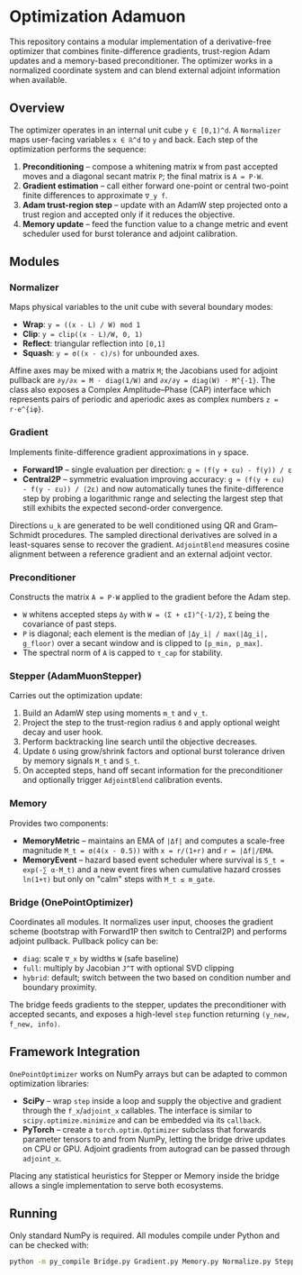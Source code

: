 # Optimization Adamuon

This repository contains a modular implementation of a derivative-free optimizer
that combines finite-difference gradients, trust-region Adam updates and a
memory-based preconditioner.  The optimizer works in a normalized coordinate
system and can blend external adjoint information when available.

## Overview

The optimizer operates in an internal unit cube `y ∈ [0,1)^d`.  A
`Normalizer` maps user-facing variables `x ∈ ℝ^d` to `y` and back.  Each step
of the optimization performs the sequence:

1. **Preconditioning** – compose a whitening matrix `W` from past accepted
   moves and a diagonal secant matrix `P`; the final matrix is `A = P·W`.
2. **Gradient estimation** – call either forward one-point or central two-point
   finite differences to approximate `∇_y f`.
3. **Adam trust-region step** – update with an AdamW step projected onto a
   trust region and accepted only if it reduces the objective.
4. **Memory update** – feed the function value to a change metric and event
   scheduler used for burst tolerance and adjoint calibration.

## Modules

### Normalizer
Maps physical variables to the unit cube with several boundary modes:

- **Wrap**: `y = ((x - L) / W) mod 1`
- **Clip**: `y = clip((x - L)/W, 0, 1)`
- **Reflect**: triangular reflection into `[0,1]`
- **Squash**: `y = σ((x - c)/s)` for unbounded axes.

Affine axes may be mixed with a matrix `M`; the Jacobians used for adjoint
pullback are
`∂y/∂x = M · diag(1/W)` and `∂x/∂y = diag(W) · M^{-1}`.
The class also exposes a Complex Amplitude–Phase (CAP) interface which
represents pairs of periodic and aperiodic axes as complex numbers `z = r·e^{iφ}`.

### Gradient
Implements finite-difference gradient approximations in `y` space.

- **Forward1P** – single evaluation per direction:
  `g ≈ (f(y + εu) - f(y)) / ε`
- **Central2P** – symmetric evaluation improving accuracy:
  `g ≈ (f(y + εu) - f(y - εu)) / (2ε)`
  and now automatically tunes the finite-difference step by probing a
  logarithmic range and selecting the largest step that still exhibits the
  expected second-order convergence.

Directions `u_k` are generated to be well conditioned using QR and
Gram–Schmidt procedures.  The sampled directional derivatives are solved in a
least-squares sense to recover the gradient.  `AdjointBlend` measures cosine
alignment between a reference gradient and an external adjoint vector.

### Preconditioner
Constructs the matrix `A = P·W` applied to the gradient before the Adam step.

- `W` whitens accepted steps `Δy` with
  `W = (Σ + εI)^{-1/2}`, `Σ` being the covariance of past steps.
- `P` is diagonal; each element is the median of
  `|Δy_i| / max(|Δg_i|, g_floor)` over a secant window and is clipped to
  `[p_min, p_max]`.
- The spectral norm of `A` is capped to `τ_cap` for stability.

### Stepper (AdamMuonStepper)
Carries out the optimization update:

1. Build an AdamW step using moments `m_t` and `v_t`.
2. Project the step to the trust-region radius `δ` and apply optional weight
   decay and user hook.
3. Perform backtracking line search until the objective decreases.
4. Update `δ` using grow/shrink factors and optional burst tolerance driven by
   memory signals `M_t` and `S_t`.
5. On accepted steps, hand off secant information for the preconditioner and
   optionally trigger `AdjointBlend` calibration events.

### Memory
Provides two components:

- **MemoryMetric** – maintains an EMA of `|Δf|` and computes
  a scale-free magnitude
  `M_t = σ(4(x - 0.5))` with `x = r/(1+r)` and `r = |Δf|/EMA`.
- **MemoryEvent** – hazard based event scheduler where survival is
  `S_t = exp(-∑ α·M_t)` and a new event fires when cumulative hazard crosses
  `ln(1+τ)` but only on "calm" steps with `M_t ≤ m_gate`.

### Bridge (OnePointOptimizer)
Coordinates all modules.  It normalizes user input, chooses the gradient scheme
(bootstrap with Forward1P then switch to Central2P) and performs adjoint
pullback.  Pullback policy can be:

- `diag`: scale `∇_x` by widths `W` (safe baseline)
- `full`: multiply by Jacobian `J^T` with optional SVD clipping
- `hybrid`: default; switch between the two based on condition number and
  boundary proximity.

The bridge feeds gradients to the stepper, updates the preconditioner with
accepted secants, and exposes a high-level `step` function returning
`(y_new, f_new, info)`.

## Framework Integration
`OnePointOptimizer` works on NumPy arrays but can be adapted to common
optimization libraries:

- **SciPy** – wrap `step` inside a loop and supply the objective and gradient
  through the `f_x`/`adjoint_x` callables. The interface is similar to
  `scipy.optimize.minimize` and can be embedded via its `callback`.
- **PyTorch** – create a `torch.optim.Optimizer` subclass that forwards
  parameter tensors to and from NumPy, letting the bridge drive updates on CPU
  or GPU. Adjoint gradients from autograd can be passed through `adjoint_x`.

Placing any statistical heuristics for Stepper or Memory inside the bridge
allows a single implementation to serve both ecosystems.

## Running
Only standard NumPy is required.  All modules compile under Python and can be
checked with:

```bash
python -m py_compile Bridge.py Gradient.py Memory.py Normalize.py Stepper.py preconditioner.py
```

